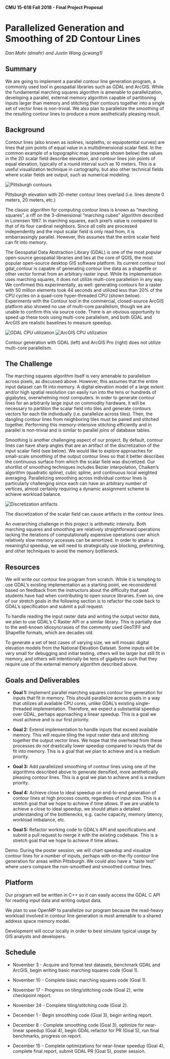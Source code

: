 **CMU 15-618 Fall 2018 - Final Project Proposal**

# Parallelized Generation and Smoothing of 2D Contour Lines

*Dan Mahr (dmahr) and Justin Wang (jcwang1)*

## Summary

We are going to implement a parallel contour line generation program, a commonly used tool in geospatial libraries such as GDAL and ArcGIS. While the fundamental marching squares algorithm is amenable to parallelization, developing a parallel, external memory algorithm capable of partitioning inputs larger than memory and stitching their contours together into a single set of vector lines is non-trivial. We also plan to parallelize the smoothing of the resulting contour lines to produce a more aesthetically pleasing result.

## Background

Contour lines (also known as isolines, isopleths, or equipotential curves) are lines that join points of equal value in a multidimensional scalar field. In the common example of a topographic map (example shown below) the values in the 2D scalar field describe elevation, and contour lines join points of equal elevation, typically of a round interval such as 10 meters. This is a useful visualization technique in cartography, but also other technical fields where scalar fields are output, such as numerical modeling.

![Pittsburgh contours](Contours2.jpg)

Pittsburgh elevation with 20-meter contour lines overlaid (i.e. lines denote 0 meters, 20 meters, etc.)

The classic algorithm for computing contour lines is known as “marching squares”, a riff on the 3-dimensional “marching cubes” algorithm described in Lorensen 1987. In marching squares, each pixel’s value is compared to that of its four cardinal neighbors. Since all cells are processed independently and the input scalar field is only read from, it is embarrassingly parallel. However, this assumes that the entire scalar field can fit into memory.

The Geospatial Data Abstraction Library (GDAL) is one of the most popular open-source geospatial libraries and lies at the core of QGIS, the most popular open-source desktop GIS software platform. Its current contour tool gdal_contour is capable of generating contour line data as a shapefile or other vector format from an arbitrary raster input. While its implementation uses marching squares, it does not utilize multi-core parallelism in any way. We confirmed this experimentally, as well: generating contours for a raster with 50 million elements took 44 seconds and utilized less than 20% of the CPU cycles on a quad-core hyper-threaded CPU (shown below). Experiments with the Contour tool in the commercial, closed-source ArcGIS platform also showed no use of multi-core parallelism, though we are unable to confirm this via source code. There is an obvious opportunity to speed up these tools using multi-core parallelism, and both GDAL and ArcGIS are realistic baselines to measure speedup.

![GDAL CPU utilization](GDALContour_TaskManager.png)
![ArcGIS CPU utilization](ArcGISContour_TaskManager.png)

Contour generation with GDAL (left) and ArcGIS Pro (right) does not utilize multi-core parallelism.

## The Challenge

The marching squares algorithm itself is very amenable to parallelism across pixels, as discussed above. However, this assumes that the entire input dataset can fit into memory. A digital elevation model of a large extent and/or high spatial resolution can easily run into the tens or hundreds of gigabytes, overwhelming most computers. In order to generate contour lines for an arbitrarily large input on commodity hardware, it will be necessary to partition the scalar field into tiles and generate contours vectors for each tile individually (i.e. parallelize across tiles). Then, the dangling contour lines from neighboring tiles must be paired and stitched together. Performing this memory-intensive stitching efficiently and in parallel is non-trivial and is similar to parallel joins of database tables.

Smoothing is another challenging aspect of our project. By default, contour lines can have sharp angles that are an artifact of the discretization of the input scalar field (see below). We would like to explore approaches for small-scale smoothing of the output contour lines so that it better describes the continuous surface from which the scalar field was discretized. Our shortlist of smoothing techniques includes Bezier interpolation, Chaiken’s algorithm (quadratic spline), cubic spline, and continuous local weighted averaging. Parallelizing smoothing across individual contour lines is particularly challenging since each can have an arbitrary number of vertices, almost certainly requiring a dynamic assignment scheme to achieve workload balance.

![Discretization artifacts](ContourNoise.jpg)

The discretization of the scalar field can cause artifacts in the contour lines.

An overarching challenge in this project is arithmetic intensity. Both marching squares and smoothing are relatively straightforward operations lacking the iterations of computationally expensive operations over which relatively slow memory accesses can be amortized. In order to attain a meaningful speedup, we will need to strategically use blocking, prefetching, and other techniques to avoid the memory bottleneck.

## Resources

We will write our contour line program from scratch. While it is tempting to use GDAL’s existing implementation as a starting point, we reconsidered based on feedback from the instructors about the difficulty that past students have had when contributing to open source libraries. Even so, one of our stretch goals in the following section is to refactor the code back to GDAL’s specification and submit a pull request.

To handle reading the input raster data and writing the output vector data, we plan to use GDAL’s C Raster API or a similar library. This is partially due to the well-known idiosyncrasies of the commonly used GeoTIFF and Shapefile formats, which are decades old.

To generate a set of test cases of varying size, we will mosaic digital elevation models from the National Elevation Dataset. Some inputs will be very small for debugging and initial testing, others will be larger but still fit in memory, and others will intentionally be tens of gigabytes such that they require use of the external memory algorithm described above.

## Goals and Deliverables

- **Goal 1:** Implement parallel marching squares contour line generation for inputs that fit in memory. This should parallelize across pixels in a way that utilizes all available CPU cores, unlike GDAL’s existing single-threaded implementation. Therefore, we expect a substantial speedup over GDAL, perhaps approaching a linear speedup. This is a goal we must achieve and is our first priority.

- **Goal 2:** Extend implementation to handle inputs that exceed available memory. This will require tiling the input raster data and stitching together the output vector lines. We hope that the overhead from these processes do not drastically lower speedup compared to inputs that do fit into memory. This is a goal that we plan to achieve and is a medium priority.

- **Goal 3:** Add parallelized smoothing of contour lines using one of the algorithms described above to generate densified, more aesthetically pleasing contour lines. This is a goal we plan to achieve and is a medium priority.

- **Goal 4:** Achieve close to ideal speedup on end-to-end generation of contour lines at high process counts, regardless of input size. This is a stretch goal that we hope to achieve if time allows. If we are unable to achieve a close to ideal speedup, we should attain a detailed understanding of the bottlenecks, e.g. cache capacity, memory latency, workload imbalance, etc.

- **Goal 5:** Refactor working code to GDAL’s API and specifications and submit a pull request to merge it with the existing codebase. This is a stretch goal that we hope to achieve if time allows.

Demo: During the poster session, we will chart speedup and visualize contour lines for a number of inputs, perhaps with on-the-fly contour line generation for areas within Pittsburgh. We could also have a “taste test” where users compare the non-smoothed and smoothed contour lines.

## Platform

Our program will be written in C++ so it can easily access the GDAL C API for reading input data and writing output data.

We plan to use OpenMP to parallelize our program because the read-heavy workload involved in contour line generation is most amenable to a shared address space memory model.

Development will occur locally in order to best simulate typical usage by GIS analysts and developers.

## Schedule

- November 3 - Acquire and format test datasets, benchmark GDAL and ArcGIS, begin writing basic marching squares code (Goal 1).

- November 10 - Complete basic marching squares code (Goal 1).

- November 17 - Progress on tiling/stitching code (Goal 2), write checkpoint report.

- November 24 - Complete tiling/stitching code (Goal 2).

- December 1 - Begin smoothing code (Goal 3), begin writing report.

- December 8 - Complete smoothing code (Goal 3), optimize for near-linear speedup (Goal 4), begin GDAL refactor for PR (Goal 5), run final benchmarks, progress on report.

- December 15 - Complete optimizations for near-linear speedup (Goal 4), complete final report, submit GDAL PR (Goal 5), poster session.
